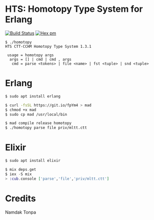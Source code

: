 # HTS: Homotopy Type System for Erlang

[![Build Status](https://travis-ci.com/groupoid/hts.svg?branch=master)](https://travis-ci.com/groupoid/hts)
[![Hex pm](http://img.shields.io/hexpm/v/hts.svg?style=flat)](https://hex.pm/packages/hts)

```
$ ./homotopy
HTS CTT-CCHM Homotopy Type System 1.3.1

 usage = homotopy args
  args = [] | cmd | cmd , args
   cmd = parse <tokens> | file <name> | fst <tuple> | snd <tuple>
```

# Erlang

```sh
$ sudo apt install erlang
```
```sh
$ curl -fsSL https://git.io/fpYm4 > mad
$ chmod +x mad
$ sudo cp mad /usr/local/bin
```
```sh
$ mad compile release homotopy
$ ./homotopy parse file priv/mltt.ctt
```

# Elixir

```elixir
$ sudo apt install elixir
```
```elixir
$ mix deps.get
$ iex -S mix
> :cub.console ['parse','file','priv/mltt.ctt']
```

# Credits

Namdak Tonpa
